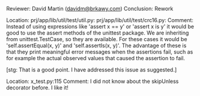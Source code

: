 Reviewer: David Martin (davidm@brkawy.com)
Conclusion: Rework

Location: prj/app/lib/util/test/util.py:
          prj/app/lib/util/test/crc16.py:
Comment: Instead of using expressions like 'assert x == y' or 'assert x is y'
         it would be good to use the assert methods of the unittest package.
         We are inheriting from unittest.TestCase, so they are available.
         For these cases it would be 'self.assertEqual(x, y)' and
         'self.assertIs(x, y)'.
         The advantage of these is that they print meaningful error messages
         when the assertions fail, such as for example the actual observed
         values that caused the assertion to fail.

[stg: That is a good point.
I have addressed this issue as suggested.]

Location: x_test.py:115
Comment: I did not know about the skipUnless decorator before. I like it!

